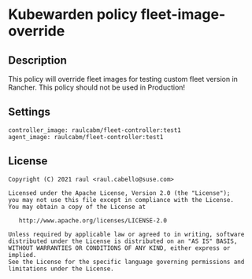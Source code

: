 # Kubewarden policy fleet-image-override

## Description

This policy will override fleet images for testing custom fleet version in Rancher. This policy should not be used in Production!

## Settings

```
controller_image: raulcabm/fleet-controller:test1
agent_image: raulcabm/fleet-controller:test1
```

## License

```
Copyright (C) 2021 raul <raul.cabello@suse.com>

Licensed under the Apache License, Version 2.0 (the "License");
you may not use this file except in compliance with the License.
You may obtain a copy of the License at

   http://www.apache.org/licenses/LICENSE-2.0

Unless required by applicable law or agreed to in writing, software
distributed under the License is distributed on an "AS IS" BASIS,
WITHOUT WARRANTIES OR CONDITIONS OF ANY KIND, either express or implied.
See the License for the specific language governing permissions and
limitations under the License.
```

